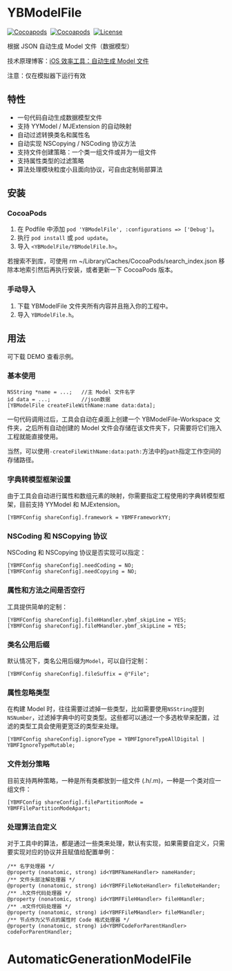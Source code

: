 # YBModelFile 

[![Cocoapods](https://img.shields.io/cocoapods/v/YBModelFile.svg)](https://cocoapods.org/pods/YBModelFile)&nbsp;
[![Cocoapods](https://img.shields.io/cocoapods/p/YBModelFile.svg)](https://github.com/indulgeIn/YBModelFile)&nbsp;
[![License](https://img.shields.io/github/license/indulgeIn/YBModelFile.svg)](https://github.com/indulgeIn/YBModelFile)&nbsp;


根据 JSON 自动生成 Model 文件（数据模型）

技术原理博客：[iOS 效率工具：自动生成 Model 文件](https://www.jianshu.com/p/f30cf05054c6)

注意：仅在模拟器下运行有效

## 特性

- 一句代码自动生成数据模型文件
- 支持 YYModel / MJExtension 的自动映射
- 自动过滤转换类名和属性名
- 自动实现 NSCopying / NSCoding 协议方法
- 支持文件创建策略：一个类一组文件或并为一组文件
- 支持属性类型的过滤策略
- 算法处理模块粒度小且面向协议，可自由定制局部算法



## 安装

### CocoaPods

1. 在 Podfile 中添加 `pod 'YBModelFile', :configurations => ['Debug']`。
2. 执行 `pod install` 或 `pod update`。
3. 导入 `<YBModelFile/YBModelFile.h>`。

若搜索不到库，可使用 rm ~/Library/Caches/CocoaPods/search_index.json 移除本地索引然后再执行安装，或者更新一下 CocoaPods 版本。

### 手动导入

1. 下载 YBModelFile 文件夹所有内容并且拖入你的工程中。
2. 导入 `YBModelFile.h`。


## 用法

可下载 DEMO 查看示例。

### 基本使用

```objc
NSString *name = ...;   //主 Model 文件名字
id data = ...;          //json数据
[YBModelFile createFileWithName:name data:data];
```
一句代码调用过后，工具会自动在桌面上创建一个 YBModelFile-Workspace 文件夹，之后所有自动创建的 Model 文件会存储在该文件夹下，只需要将它们拖入工程就能直接使用。

当然，可以使用`-createFileWithName:data:path:`方法中的`path`指定工作空间的存储路径。

### 字典转模型框架设置

由于工具会自动进行属性和数组元素的映射，你需要指定工程使用的字典转模型框架，目前支持 YYModel 和 MJExtension。
```objc
[YBMFConfig shareConfig].framework = YBMFFrameworkYY;
```

### NSCoding 和 NSCopying 协议

NSCoding 和 NSCopying 协议是否实现可以指定：
```objc
[YBMFConfig shareConfig].needCoding = NO;
[YBMFConfig shareConfig].needCopying = NO;
```

### 属性和方法之间是否空行

工具提供简单的定制：
```objc
[YBMFConfig shareConfig].fileHHandler.ybmf_skipLine = YES;
[YBMFConfig shareConfig].fileMHandler.ybmf_skipLine = YES;
```

### 类名公用后缀

默认情况下，类名公用后缀为`Model`，可以自行定制：
```objc
[YBMFConfig shareConfig].fileSuffix = @"File";
```

### 属性忽略类型

在构建 Model 时，往往需要过滤掉一些类型，比如需要使用`NSString`提到`NSNumber`，过滤掉字典中的可变类型。这些都可以通过一个多选枚举来配置，过滤的类型工具会使用更宽泛的类型来处理。
```objc
[YBMFConfig shareConfig].ignoreType = YBMFIgnoreTypeAllDigital | YBMFIgnoreTypeMutable;
```

### 文件划分策略

目前支持两种策略，一种是所有类都放到一组文件 (.h/.m)，一种是一个类对应一组文件：
```objc
[YBMFConfig shareConfig].filePartitionMode = YBMFFilePartitionModeApart;
```

### 处理算法自定义

对于工具中的算法，都是通过一些类来处理，默认有实现，如果需要自定义，只需要实现对应的协议并且赋值给配置单例：
```objc
/** 名字处理器 */
@property (nonatomic, strong) id<YBMFNameHandler> nameHander;
/** 文件头部注解处理器 */
@property (nonatomic, strong) id<YBMFFileNoteHandler> fileNoteHander;
/** .h文件代码处理器 */
@property (nonatomic, strong) id<YBMFFileHHandler> fileHHandler;
/** .m文件代码处理器 */
@property (nonatomic, strong) id<YBMFFileMHandler> fileMHandler;
/** 节点作为父节点的属性时 Code 格式处理器 */
@property (nonatomic, strong) id<YBMFCodeForParentHandler> codeForParentHandler;
```


# AutomaticGenerationModelFile
